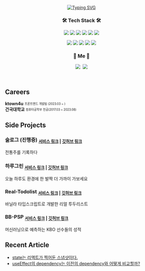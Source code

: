 
<p align="center">
 <a href="https://git.io/typing-svg">
  <img src="https://readme-typing-svg.herokuapp.com?font=Dancing+Script&weight=600&size=30&pause=1000&color=B296F7&background=060C0B00&center=true&vCenter=true&width=435&lines=Hi%2C+I+'m+FE+Dev+Wonse" alt="Typing SVG" />
  </a>
 </p>
 

<h3 align="center">🛠 Tech Stack 🛠</h3>

<p align="center">
 <img src="https://img.shields.io/badge/JavaScript-F7DF1E?style=flat-square&logo=JavaScript&logoColor=white"/></a>
 <img src="https://img.shields.io/badge/Typescript-3178C6?style=flat-square&logo=Typescript&logoColor=white"/></a>
 <img src="https://img.shields.io/badge/React-61DAFB?style=flat-square&logo=React&logoColor=white"/></a>
 <img src="https://img.shields.io/badge/ReactNative-333333?style=flat-square&logo=React&logoColor=white"/></a>
 <img src="https://img.shields.io/badge/Next.js-000000?style=flat-square&logo=Next.js&logoColor=white"/></a>
 <img src="https://img.shields.io/badge/Recoil-1877F2?style=flat-square&logo=Facebook&logoColor=white"/></a>
</p>
<p align="center">
 <img src="https://img.shields.io/badge/Node.js-339933?style=flat-square&logo=Node.js&logoColor=white"/></a>
 <img src="https://img.shields.io/badge/Express-000000?style=flat-square&logo=Express&logoColor=white"/></a>
 <img src="https://img.shields.io/badge/MySQL-4479A1?style=flat-square&logo=MySQL&logoColor=white"/></a>
 <img src="https://img.shields.io/badge/MongoDB-47A248?style=flat-square&logo=MongoDB&logoColor=white"/></a>
 <img src="https://img.shields.io/badge/Redis-DC382D?style=flat-square&logo=Redis&logoColor=white"/></a>
</p>


<h3 align="center"> 🧸 Me 🧸 </h3>
<p align="center">
  <a href="https://www.instagram.com/s._.wonse/"><img src="https://img.shields.io/badge/Instagram-E4405F?style=flat-square&logo=Instagram&logoColor=white&link=https://www.instagram.com/woo0_hooo/"/></a>&nbsp
  <a href="mailto:sinwonse@gmail.com"><img src="https://img.shields.io/badge/Gmail-d14836?style=flat-square&logo=Gmail&logoColor=white&link=viliketh1s98@naver.com"/></a>
</p>
<br>

## Careers

**ktown4u** <sub><sup>프론트엔드 개발팀 (2023.03 ~ )</sup></sub><br/>
**건국대학교** <sub><sup>컴퓨터공학부 전공(2017.03 ~ 2023.08)</sup></sub>


## Side Projects
### 술로그 (진행중) <sub>[서비스 링크]() | [깃허브 링크](https://github.com/sullog-official/sullog-client)</sub>
전통주를 기록하다

### 하루그린 <sub>[서비스 링크](https://harugreen.vercel.app/) | [깃허브 링크](https://github.com/haru-green/haru-green-client)</sub>
오늘 하루도 환경에 한 발짝 더 가까이 가보세요


### Real-Todolist <sub>[서비스 링크](https://real-todolist.vercel.app/) | [깃허브 링크](https://github.com/shinwonse/real-todolist)</sub>
바닐라 타입스크립트로 개발한 리얼 투두리스트

### BB-PSP <sub>[서비스 링크](https://bb-psp.vercel.app/) | [깃허브 링크](https://github.com/BB-PSP/BB-PSP-client)</sub>
머신러닝으로 예측하는 KBO 선수들의 성적

## Recent Article
- [state는 리액트가 찍어둔 스냅샷이다.](https://wonse.tistory.com/entry/%EB%A6%AC%EC%95%A1%ED%8A%B8%EC%9D%98-state%EB%8A%94-%EC%8A%A4%EB%83%85%EC%83%B7%EC%9D%B4%EB%8B%A4)
- [useEffect의 dependency는 이전의 dependency와 어떻게 비교할까?](https://wonse.dev/entry/useEffect%EC%9D%98-dependency%EB%8A%94-%EC%9D%B4%EC%A0%84%EC%9D%98-dependency%EC%99%80-%EC%96%B4%EB%96%BB%EA%B2%8C-%EB%B9%84%EA%B5%90%ED%95%A0%EA%B9%8C)
